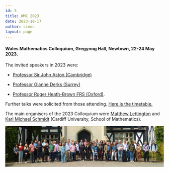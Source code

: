 ```yaml
---
id: 5
title: WMC 2023
date: 2023-10-17
author: simon
layout: page
---
```


#### Wales Mathematics Colloquium, Gregynog Hall, Newtown, 22-24 May 2023. 


The invited speakers in 2023 were:
- [Professor Sir John Aston (Cambridge)](http://www.statslab.cam.ac.uk/~jada2/)<BR>


- [Professor Gianne Derks (Surrey)](https://www.surrey.ac.uk/people/gianne-derks)<BR>

     
- [Professor Roger Heath-Brown FRS (Oxford)](https://www.maths.ox.ac.uk/people/roger.heath-brown).<BR>

  
Further talks were solicited from those attending.
<a href = "Gregynog23_timetable.pdf">Here is the timetable.</a>


The main organisers of the 2023 Colloquium were [Matthew Lettington](https://www.cardiff.ac.uk/people/view/140706-lettington-matthew) and [Karl Michael Schmidt](https://www.cardiff.ac.uk/people/view/98668-schmidt-karl) (Cardiff University, School of Mathematics).



<img style="float: center;" src="Gregynog_WMC_2023_group.jpg" width="800pt" alt="Group photo of 2023 Participants" />





